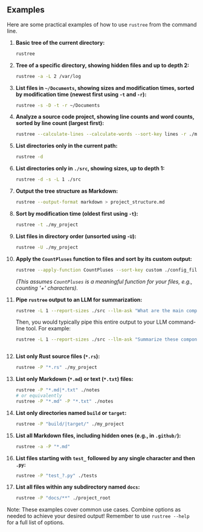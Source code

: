 ## Examples

Here are some practical examples of how to use `rustree` from the command line.

1.  **Basic tree of the current directory:**
    ```bash
    rustree
    ```

2.  **Tree of a specific directory, showing hidden files and up to depth 2:**
    ```bash
    rustree -a -L 2 /var/log
    ```

3.  **List files in `~/Documents`, showing sizes and modification times, sorted by modification time (newest first using `-t` and `-r`):**
    ```bash
    rustree -s -D -t -r ~/Documents
    ```

4.  **Analyze a source code project, showing line counts and word counts, sorted by line count (largest first):**
    ```bash
    rustree --calculate-lines --calculate-words --sort-key lines -r ./my_project_src
    ```

5.  **List directories only in the current path:**
    ```bash
    rustree -d
    ```

6.  **List directories only in `./src`, showing sizes, up to depth 1:**
    ```bash
    rustree -d -s -L 1 ./src
    ```

7.  **Output the tree structure as Markdown:**
    ```bash
    rustree --output-format markdown > project_structure.md
    ```

8.  **Sort by modification time (oldest first using `-t`):**
    ```bash
    rustree -t ./my_project
    ```

9.  **List files in directory order (unsorted using `-U`):**
    ```bash
    rustree -U ./my_project
    ```

10. **Apply the `CountPluses` function to files and sort by its custom output:**
    ```bash
    rustree --apply-function CountPluses --sort-key custom ./config_files
    ```
    *(This assumes `CountPluses` is a meaningful function for your files, e.g., counting '+' characters).*

11. **Pipe `rustree` output to an LLM for summarization:**
    ```bash
    rustree -L 1 --report-sizes ./src --llm-ask "What are the main components in the src directory based on this tree?"
    ```
    Then, you would typically pipe this entire output to your LLM command-line tool. For example:
    ```bash
    rustree -L 1 --report-sizes ./src --llm-ask "Summarize these components" | ollama run mistral
    ```
    ```

12. **List only Rust source files (`*.rs`):**
    ```bash
    rustree -P "*.rs" ./my_project
    ```

13. **List only Markdown (`*.md`) or text (`*.txt`) files:**
    ```bash
    rustree -P "*.md|*.txt" ./notes
    # or equivalently
    rustree -P "*.md" -P "*.txt" ./notes
    ```

14. **List only directories named `build` or `target`:**
    ```bash
    rustree -P "build/|target/" ./my_project
    ```

15. **List all Markdown files, including hidden ones (e.g., in `.github/`):**
    ```bash
    rustree -a -P "*.md"
    ```

16. **List files starting with `test_` followed by any single character and then `.py`:**
    ```bash
    rustree -P "test_?.py" ./tests
    ```

17. **List all files within any subdirectory named `docs`:**
    ```bash
    rustree -P "docs/**" ./project_root
    ```

Note: These examples cover common use cases. Combine options as needed to achieve your desired output! Remember to use `rustree --help` for a full list of options.